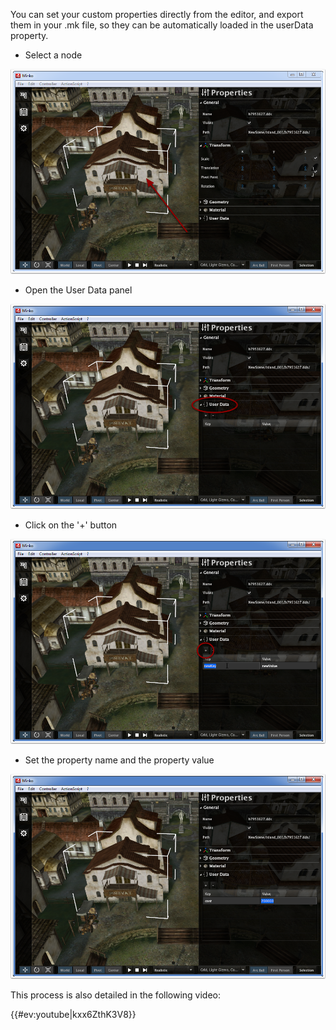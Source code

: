 You can set your custom properties directly from the editor, and export them in your .mk file, so they can be automatically loaded in the userData property.

-   Select a node

![](images/User_Data_-_Select_a_node.png "images/User_Data_-_Select_a_node.png")

-   Open the User Data panel

![](images/User_Data_-_Open_the_User_Data_panel.png "images/User_Data_-_Open_the_User_Data_panel.png")

-   Click on the '+' button

![](images/User_Data_-_Add_property.png "images/User_Data_-_Add_property.png")

-   Set the property name and the property value

![](images/User_Data_-_Set_the_property_name_and_value.png "images/User_Data_-_Set_the_property_name_and_value.png")

This process is also detailed in the following video:

{{#ev:youtube|kxx6ZthK3V8}}

